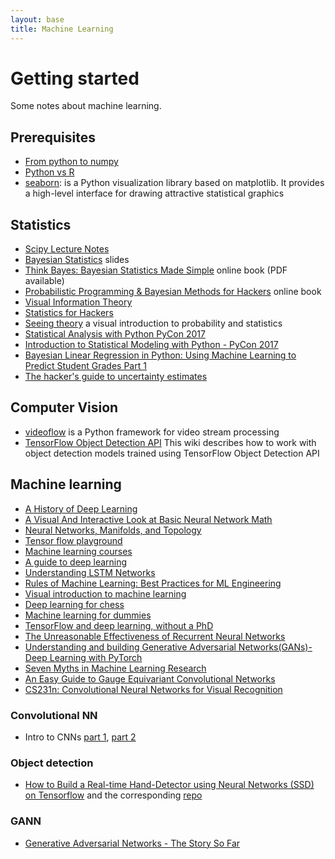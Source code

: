 ```yaml
---
layout: base
title: Machine Learning
---
```


# Getting started

Some notes about machine learning.

## Prerequisites

 - [From python to numpy](http://www.labri.fr/perso/nrougier/from-python-to-numpy/)
 - [Python vs R](https://www.dataquest.io/blog/python-vs-r/)
 - [seaborn](http://seaborn.pydata.org/): is a Python visualization library based on matplotlib. It provides a high-level interface for drawing attractive statistical graphics

## Statistics

 - [Scipy Lecture Notes](http://www.scipy-lectures.org/)
 - [Bayesian Statistics](https://www.ceremade.dauphine.fr/~xian/coursBC.pdf) slides
 - [Think Bayes: Bayesian Statistics Made Simple](http://www.greenteapress.com/thinkbayes/html/) online book (PDF available)
 - [Probabilistic Programming & Bayesian Methods for Hackers](https://camdavidsonpilon.github.io/Probabilistic-Programming-and-Bayesian-Methods-for-Hackers/) online book
 - [Visual Information Theory](https://colah.github.io/posts/2015-09-Visual-Information/)
 - [Statistics for Hackers](https://speakerdeck.com/jakevdp/statistics-for-hackers)
 - [Seeing theory](http://students.brown.edu/seeing-theory/) a visual introduction to probability and statistics
 - [Statistical Analysis with Python PyCon 2017](https://www.youtube.com/watch?v=p1IB4zWq9C8)
 - [Introduction to Statistical Modeling with Python - PyCon 2017](https://www.youtube.com/watch?v=TMmSESkhRtI)
 - [Bayesian Linear Regression in Python: Using Machine Learning to Predict Student Grades Part 1](https://towardsdatascience.com/bayesian-linear-regression-in-python-using-machine-learning-to-predict-student-grades-part-1-7d0ad817fca5)
 - [The hacker's guide to uncertainty estimates](https://erikbern.com/2018/10/08/the-hackers-guide-to-uncertainty-estimates.html)

## Computer Vision

 - [videoflow](https://videoflow.readthedocs.io) is a Python framework for video stream processing
 - [TensorFlow Object Detection API](https://github.com/opencv/opencv/wiki/TensorFlow-Object-Detection-API) This wiki describes how to work with object detection models trained using TensorFlow Object Detection API

## Machine learning

 - [A History of Deep Learning](https://www.import.io/post/history-of-deep-learning/)
 - [A Visual And Interactive Look at Basic Neural Network Math](https://jalammar.github.io/feedforward-neural-networks-visual-interactive/)
 - [Neural Networks, Manifolds, and Topology](https://colah.github.io/posts/2014-03-NN-Manifolds-Topology/)
 - [Tensor flow playground](http://playground.tensorflow.org/)
 - [Machine learning courses](https://github.com/prakhar1989/awesome-courses#machine-learning)
 - [A guide to deep learning](http://yerevann.com/a-guide-to-deep-learning/)
 - [Understanding LSTM Networks](http://colah.github.io/posts/2015-08-Understanding-LSTMs/)
 - [Rules of Machine Learning: Best Practices for ML Engineering](http://martin.zinkevich.org/rules_of_ml/rules_of_ml.pdf)
 - [Visual introduction to machine learning](http://www.r2d3.us/visual-intro-to-machine-learning-part-1/)
 - [Deep learning for chess](https://erikbern.com/2014/11/29/deep-learning-for-chess/) 
 - [Machine learning for dummies](https://chatbotslife.com/machine-learning-for-dummies-part-1-dbaca076ec07)
 - [TensorFlow and deep learning, without a PhD](https://codelabs.developers.google.com/codelabs/cloud-tensorflow-mnist/)
 - [The Unreasonable Effectiveness of Recurrent Neural Networks](http://karpathy.github.io/2015/05/21/rnn-effectiveness/)
 - [Understanding and building Generative Adversarial Networks(GANs)- Deep Learning with PyTorch](https://becominghuman.ai/understanding-and-building-generative-adversarial-networks-gans-8de7c1dc0e25)
 - [Seven Myths in Machine Learning Research](https://crazyoscarchang.github.io/2019/02/16/seven-myths-in-machine-learning-research/)
 - [An Easy Guide to Gauge Equivariant Convolutional Networks](https://towardsdatascience.com/an-easy-guide-to-gauge-equivariant-convolutional-networks-9366fb600b70)
 - [CS231n: Convolutional Neural Networks for Visual Recognition](http://cs231n.github.io/)

### Convolutional NN

 - Intro to CNNs [part 1](https://victorzhou.com/blog/intro-to-cnns-part-1/), [part 2](https://victorzhou.com/blog/intro-to-cnns-part-2/)

### Object detection

 - [How to Build a Real-time Hand-Detector using Neural Networks (SSD) on Tensorflow](https://medium.com/@victor.dibia/how-to-build-a-real-time-hand-detector-using-neural-networks-ssd-on-tensorflow-d6bac0e4b2ce) and the corresponding [repo](https://github.com/victordibia/handtracking)

### GANN

 - [Generative Adversarial Networks - The Story So Far](https://blog.floydhub.com/gans-story-so-far/)
